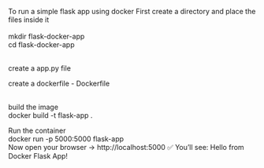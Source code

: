 To run a simple flask app using docker
First create a directory and place the files inside it <br>
<br>
 mkdir flask-docker-app <br>
 cd flask-docker-app   <br>

<br>
create a app.py file

<br>

create a dockerfile - Dockerfile
<br>

<br>
build the image
<br>
docker build -t flask-app .
<br>

Run the container
<br>
docker run -p 5000:5000 flask-app
<br>
Now open your browser → http://localhost:5000
✅ You’ll see: Hello from Docker Flask App!




